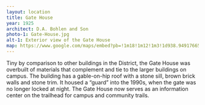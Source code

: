```yaml
---
layout: location
title: Gate House
year: 1925
architect: D.A. Bohlen and Son
photo-1: Gate-House.jpg
alt-1: Exterior view of the Gate House
map: https://www.google.com/maps/embed?pb=!1m18!1m12!1m3!1d938.949176655506!2d-87.46409417075242!3d39.50567403346257!2m3!1f0!2f0!3f0!3m2!1i1024!2i768!4f13.1!3m3!1m2!1s0x0%3A0x0!2zMznCsDMwJzIwLjQiTiA4N8KwMjcnNDguOCJX!5e1!3m2!1sen!2sus!4v1567900713980!5m2!1sen!2sus
---
```

Tiny by comparison to other buildings in the District, the Gate House was overbuilt of materials that complement and tie to the larger buildings on campus. The building has a gable-on-hip roof with a stone sill, brown brick walls and stone trim.  It housed a “guard” into the 1990s, when the gate was no longer locked at night. The Gate House now serves as an information center on the trailhead for campus and community trails.
